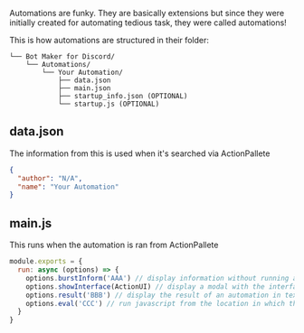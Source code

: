 Automations are funky. They are basically extensions but since they were initially created for automating tedious task, they were called automations!

This is how automations are structured in their folder:
```
└── Bot Maker for Discord/
    └── Automations/
        └── Your Automation/
            ├── data.json
            ├── main.json
            ├── startup_info.json (OPTIONAL)
            └── startup.js (OPTIONAL)
```
## data.json
The information from this is used when it's searched via ActionPallete
```json
{
  "author": "N/A",
  "name": "Your Automation"
}
```

## main.js
This runs when the automation is ran from ActionPallete
```js
module.exports = {
  run: async (options) => {
    options.burstInform('AAA') // display information without running an animation on the popup
    options.showInterface(ActionUI) // display a modal with the interface of an action
    options.result('BBB') // display the result of an automation in text form
    options.eval('CCC') // run javascript from the location in which the automation is ran
  }
}

